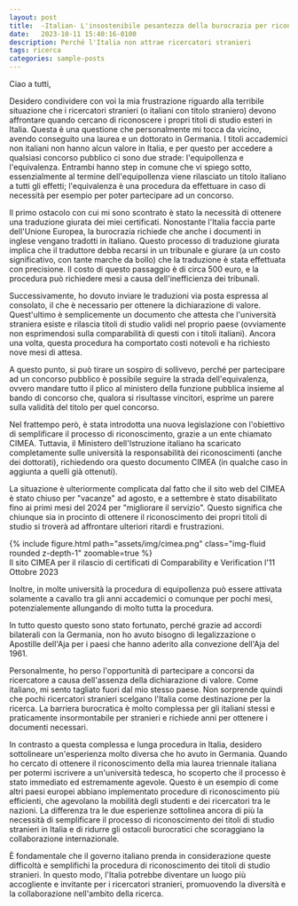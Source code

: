 ```yaml
---
layout: post
title:  -Italian- L'insostenibile pesantezza della burocrazia per riconoscere titoli stranieri
date:   2023-10-11 15:40:16-0100
description: Perché l'Italia non attrae ricercatori stranieri
tags: ricerca
categories: sample-posts
---
```


Ciao a tutti,

Desidero condividere con voi la mia frustrazione riguardo alla terribile situazione che i ricercatori stranieri (o italiani con titolo straniero) devono affrontare quando cercano di riconoscere i propri titoli di studio esteri in Italia. Questa è una questione che personalmente mi tocca da vicino, avendo conseguito una laurea e un dottorato in Germania. I titoli accademici non italiani non hanno alcun valore in Italia, e per questo per accedere a qualsiasi concorso pubblico ci sono due strade: l'equipollenza e l'equivalenza.
Entrambi hanno step in comune che vi spiego sotto, essenzialmente al termine dell'equipollenza viene rilasciato un titolo italiano a tutti gli effetti; l'equivalenza è una procedura da effettuare in caso di necessità per esempio per poter partecipare ad un concorso.

Il primo ostacolo con cui mi sono scontrato è stato la necessità di ottenere una traduzione giurata dei miei certificati. Nonostante l'Italia faccia parte dell'Unione Europea, la burocrazia richiede che anche i documenti in inglese vengano tradotti in italiano. Questo processo di traduzione giurata implica che il traduttore debba recarsi in un tribunale e giurare (a un costo significativo, con tante marche da bollo) che la traduzione è stata effettuata con precisione. Il costo di questo passaggio è di circa 500 euro, e la procedura può richiedere mesi a causa dell'inefficienza dei tribunali.

Successivamente, ho dovuto inviare le traduzioni via posta espressa al consolato, il che è necessario per ottenere la dichiarazione di valore. Quest'ultimo è semplicemente un documento che attesta che l'università straniera esiste e rilascia titoli di studio validi nel proprio paese (ovviamente non esprimendosi sulla comparabilità di questi con i titoli italiani). Ancora una volta, questa procedura ha comportato costi notevoli e ha richiesto nove mesi di attesa. 

A questo punto, si può tirare un sospiro di sollivevo, perché per partecipare ad un concorso pubblico è possibile seguire la strada dell'equivalenza, ovvero mandare tutto il plico al ministero della funzione pubblica insieme al bando di concorso che, qualora si risultasse vincitori, esprime un parere sulla validità del titolo per quel concorso.

Nel frattempo però, è stata introdotta una nuova legislazione con l'obiettivo di semplificare il processo di riconoscimento, grazie a un ente chiamato CIMEA. Tuttavia, il Ministero dell'Istruzione italiano ha scaricato completamente sulle università la responsabilità dei riconoscimenti (anche dei dottorati), richiedendo ora questo documento CIMEA (in qualche caso in aggiunta a quelli già ottenuti).

La situazione è ulteriormente complicata dal fatto che il sito web del CIMEA è stato chiuso per "vacanze" ad agosto, e a settembre è stato disabilitato fino ai primi mesi del 2024 per "migliorare il servizio". Questo significa che chiunque sia in procinto di ottenere il riconoscimento dei propri titoli di studio si troverà ad affrontare ulteriori ritardi e frustrazioni.

<div class="row">
    <div class="col-sm mt-3 mt-md-0">
		{% include figure.html path="assets/img/cimea.png" class="img-fluid rounded z-depth-1" zoomable=true %}
    </div>
</div>
<div class="caption">
    Il sito CIMEA per il rilascio di certificati di Comparability e Verification l'11 Ottobre 2023
</div>


Inoltre, in molte università la procedura di equipollenza può essere attivata solamente a cavallo tra gli anni accademici o comunque per pochi mesi, potenzialemente allungando di molto tutta la procedura.

In tutto questo questo sono stato fortunato, perché grazie ad accordi bilaterali con la Germania, non ho avuto bisogno di legalizzazione o Apostille dell'Aja per i paesi che hanno aderito alla convezione dell'Aja del 1961.

Personalmente, ho perso l'opportunità di partecipare a concorsi da ricercatore a causa dell'assenza della dichiarazione di valore. Come italiano, mi sento tagliato fuori dal mio stesso paese. Non sorprende quindi che pochi ricercatori stranieri scelgano l'Italia come destinazione per la ricerca. La barriera burocratica è molto complessa per gli italiani stessi e praticamente insormontabile per stranieri e richiede anni per ottenere i documenti necessari.

In contrasto a questa complessa e lunga procedura in Italia, desidero sottolineare un'esperienza molto diversa che ho avuto in Germania. Quando ho cercato di ottenere il riconoscimento della mia laurea triennale italiana per potermi iscrivere a un'università tedesca, ho scoperto che il processo è stato immediato ed estremamente agevole. Questo è un esempio di come altri paesi europei abbiano implementato procedure di riconoscimento più efficienti, che agevolano la mobilità degli studenti e dei ricercatori tra le nazioni. La differenza tra le due esperienze sottolinea ancora di più la necessità di semplificare il processo di riconoscimento dei titoli di studio stranieri in Italia e di ridurre gli ostacoli burocratici che scoraggiano la collaborazione internazionale.

È fondamentale che il governo italiano prenda in considerazione queste difficoltà e semplifichi la procedura di riconoscimento dei titoli di studio stranieri. In questo modo, l'Italia potrebbe diventare un luogo più accogliente e invitante per i ricercatori stranieri, promuovendo la diversità e la collaborazione nell'ambito della ricerca.
